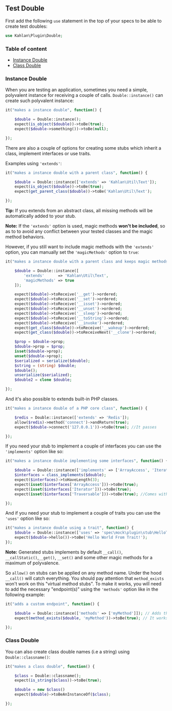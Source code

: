 ## Test Double

First add the following `use` statement in the top of your specs to be able to create test doubles:

```php
use Kahlan\Plugin\Double;
```

### Table of content

* [Instance Double](#instance-double)
* [Class Double](#class-double)

### <a name="instance-double"></a>Instance Double

When you are testing an application, sometimes you need a simple, polyvalent instance for receiving a couple of calls. `Double::instance()` can create such polyvalent instance:

```php
it("makes a instance double", function() {

    $double = Double::instance();
    expect(is_object($double))->toBe(true);
    expect($double->something())->toBe(null);

});
```

There are also a couple of options for creating some stubs which inherit a class, implement interfaces or use traits.

Examples using `'extends'`:

```php
it("makes a instance double with a parent class", function() {

    $double = Double::instance(['extends' => 'Kahlan\Util\Text']);
    expect(is_object($double))->toBe(true);
    expect(get_parent_class($double))->toBe('Kahlan\Util\Text');

});
```
**Tip:** If you extends from an abstract class, all missing methods will be automatically added to your stub.

**Note:** If the `'extends'` option is used, magic methods **won't be included**, so as to to avoid any conflict between your tested classes and the magic method behaviors.

However, if you still want to include magic methods with the `'extends'` option, you can manually set the `'magicMethods'` option to `true`:

```php
it("makes a instance double with a parent class and keeps magic methods", function() {

    $double = Double::instance([
        'extends'      => 'Kahlan\Util\Text',
        'magicMethods' => true
    ]);

    expect($double)->toReceive('__get')->ordered;
    expect($double)->toReceive('__set')->ordered;
    expect($double)->toReceive('__isset')->ordered;
    expect($double)->toReceive('__unset')->ordered;
    expect($double)->toReceive('__sleep')->ordered;
    expect($double)->toReceive('__toString')->ordered;
    expect($double)->toReceive('__invoke')->ordered;
    expect(get_class($double))->toReceive('__wakeup')->ordered;
    expect(get_class($double))->toReceiveNext('__clone')->ordered;

    $prop = $double->prop;
    $double->prop = $prop;
    isset($double->prop);
    unset($double->prop);
    $serialized = serialize($double);
    $string = (string) $double;
    $double();
    unserialize($serialized);
    $double2 = clone $double;

});
```

And it's also possible to extends built-in PHP classes.

```php
it("makes a instance double of a PHP core class", function() {

    $redis = Double::instance(['extends' => 'Redis']);
    allow($redis)->method('connect')->andReturn(true);
    expect($double->connect('127.0.0.1'))->toBe(true); //It passes

});
```

If you need your stub to implement a couple of interfaces you can use the `'implements'` option like so:

```php
it("makes a instance double implementing some interfaces", function() {

    $double = Double::instance(['implements' => ['ArrayAccess', 'Iterator']]);
    $interfaces = class_implements($double);
    expect($interfaces)->toHaveLength(3);
    expect(isset($interfaces['ArrayAccess']))->toBe(true);
    expect(isset($interfaces['Iterator']))->toBe(true);
    expect(isset($interfaces['Traversable']))->toBe(true); //Comes with `'Iterator'`

});
```

And if you need your stub to implement a couple of traits you can use the `'uses'` option like so:

```php
it("makes a instance double using a trait", function() {
    $double = Double::instance(['uses' => 'spec\mock\plugin\stub\HelloTrait']);
    expect($double->hello())->toBe('Hello World From Trait!');
});
```

**Note:** Generated stubs implements by default `__call()`, `__callStatic()`,`__get()`, `__set()` and some other magic methods for a maximum of polyvalence.

So `allow()` on stubs can be applied on any method name. Under the hood `__call()` will catch everything. You should pay attention that `method_exists` won't work on this "virtual method stubs". To make it works, you will need to add the necessary "endpoint(s)" using the `'methods'` option like in the following example:

```php
it("adds a custom endpoint", function() {

    $double = Double::instance(['methods' => ['myMethod']]); // Adds the method `'myMethod'` as an existing "endpoint"
    expect(method_exists($double, 'myMethod'))->toBe(true); // It works !

});
```

### <a name="class-double"></a>Class Double

You can also create class double names (i.e a string) using `Double::classname()`:

```php
it("makes a class double", function() {

    $class = Double::classname();
    expect(is_string($class))->toBe(true);

    $double = new $class()
    expect($double)->toBeAnInstanceOf($class);

});
```
